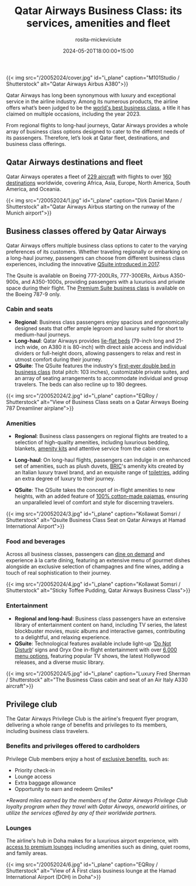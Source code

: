 ﻿---
title: "Qatar Airways Business Class: its services, amenities and fleet"
meta_title: "Qatar Airways Business Class: services, amenities and fleet"
description: "World's Best Business Class of Qatar Airways - from the spacious Qsuite to the latest in-flight technology, designer amenities and personalized service."
date: 2024-05-20T18:00:00+15:00
draft: false
thumb: "/20052024/cover.jpg"
thumb_alt: "Qatar Airways Airbus A380"
author: "rosita-mickeviciute"
is_article: true
tags:
- airlines
- guides
---

{{< img src="/20052024/cover.jpg" id="i_plane" caption="M101Studio / Shutterstock" alt="Qatar Airways Airbus A380">}}

Qatar Airways has long been synonymous with luxury and exceptional service in the airline industry. Among its numerous products, the airline offers what’s been judged to be the [world's best business class](https://www.qatarairways.com/en-au/offers/fly-the-worlds-best-business-class.html), a title it has claimed on multiple occasions, including the year 2023. 

From regional flights to long-haul journeys, Qatar Airways provides a whole array of business class options designed to cater to the different needs of its passengers. Therefore, let’s look at Qatar fleet, destinations, and business class offerings. 

## Qatar Airways destinations and fleet

Qatar Airways operates a fleet of [229 aircraft](https://www.qatarairways.com/en/fleet.html) with flights to over [160 destinations](https://www.qatarairways.com/press-releases/en-WW/230930-qatar-airways-selects-starlink-to-enhance-in-flight-experience-with-complimentary-high-speed-internet-connectivity#:~:text=Qatar%20Airways%20currently%20flies%20to,in%202021%20and%202022%20consecutively.) worldwide, covering Africa, Asia, Europe, North America, South America, and Oceania. 

{{< img src="/20052024/1.jpg" id="i_plane" caption="Dirk Daniel Mann / Shutterstock" alt="Qatar Airways Airbus starting on the runway of the Munich airport">}} 

## Business classes offered by Qatar Airways 

Qatar Airways offers multiple business class options to cater to the varying preferences of its customers. Whether traveling regionally or embarking on a long-haul journey, passengers can choose from different business class experiences, including the innovative [QSuite introduced in 2017](https://www.qatarairways.com/en-fi/press-releases/2017/June/qatar-airways-showcases-award-winning-qsuite-on-the-opening-day-.html).

The Qsuite is available on Boeing 777-200LRs, 777-300ERs, Airbus A350-900s, and A350-1000s, providing passengers with a luxurious and private space during their flight. The [Premium Suite](https://www.turningleftforless.com/qatar-airways-new-dreamliner-boeing-787-9-business-class-premium-suite-qsuite-review/)[ business class](https://www.turningleftforless.com/qatar-airways-new-dreamliner-boeing-787-9-business-class-premium-suite-qsuite-review/) is available on the Boeing 787-9 only.

### Cabin and seats

- **Regional**: Business class passengers enjoy spacious and ergonomically designed seats that offer ample legroom and luxury suited for short to medium-haul journeys.
- **Long-haul**: Qatar Airways provides [lie-flat beds](https://www.turningleftforless.com/a-guide-to-qatar-airways-business-class-seats/) (79-inch long and 21-inch wide, on A380 it is 80-inch) with direct aisle access and individual dividers or full-height doors, allowing passengers to relax and rest in utmost comfort during their journey.
- **QSuite**: The QSuite features the industry's [first-ever double bed in business class](https://www.priestmangoode.com/project/qatar-airways/#:~:text=The%20Qsuite%20was%20unveiled%20to,to%20have%20a%20double%20bed.) (total pitch: 103 inches), customizable private suites, and an array of seating arrangements to accommodate individual and group travelers. The beds can also recline up to 180 degrees. 

{{< img src="/20052024/2.jpg" id="i_plane" caption="EQRoy / Shutterstock" alt="View of Business Class seats on a Qatar Airways Boeing 787 Dreamliner airplane">}}

### Amenities

- **Regional**: Business class passengers on regional flights are treated to a selection of high-quality amenities, including luxurious bedding, blankets, [amenity kits](https://www.travelcodex.com/qatar-airways-business-class-amenity-kit/) and attentive service from the cabin crew.

- **Long-haul**: On long-haul flights, passengers can indulge in an enhanced set of amenities, such as plush duvets, [BRIC](https://www.brics.it/)'s amenity kits created by an Italian luxury travel brand, and an exquisite range of [toiletries](https://www.qatarairways.com/press-releases/en-WW/215174-qatar-airways-introduces-exclusive-amenity-kit-partnership-with-iconic-french-perfumer-diptyque), adding an extra degree of luxury to their journey.
- **QSuite**: The QSuite takes the concept of in-flight amenities to new heights, with an added feature of [100% cotton-made pajamas](https://www.qatarairways.com/en-nl/inspire/qr-business-class.html), ensuring an unparalleled level of comfort and style for discerning travelers.

{{< img src="/20052024/3.jpg" id="i_plane" caption="Kollawat Somsri / Shutterstock" alt="Qsuite Business Class Seat on Qatar Airways at Hamad International Airport">}}

### Food and beverages

Across all business classes, passengers can [dine on demand](https://www.qatarairways.com/en-nl/inspire/qr-business-class.html) and experience à la carte dining, featuring an extensive menu of gourmet dishes alongside an exclusive selection of champagnes and fine wines, adding a touch of real sophistication to their journey.

{{< img src="/20052024/4.jpg" id="i_plane" caption="Kollawat Somsri / Shutterstock" alt="Sticky Toffee Pudding, Qatar Airways Business Class">}}

### Entertainment

- **Regional and long-haul**: Business class passengers have an extensive library of entertainment content on hand, including TV series, the latest blockbuster movies, music albums and interactive games, contributing to a delightful, and relaxing experience.
- **QSuite**: Technological features available include light-up ‘[Do Not Disturb](https://thepointsguy.com/guide/ultimate-guide-to-qatar-qsuites/)‘ signs and Oryx One in-flight entertainment with over [6,000 menu options](https://www.qatarairways.com/en/ife-homepage.html), featuring popular TV shows, the latest Hollywood releases, and a diverse music library. 

{{< img src="/20052024/5.jpg" id="i_plane" caption="Luxury Fred Sherman / Shutterstock" alt="The Business Class cabin and seat of an Air Italy A330 aircraft">}}

## Privilege club 

The Qatar Airways Privilege Club is the airline's frequent flyer program, delivering a whole range of benefits and privileges to its members, including business class travelers.

### Benefits and privileges offered to cardholders

Privilege Club members enjoy a host of [exclusive benefits](https://www.qatarairways.com/en-qa/Privilege-Club/member_benefits.html), such as:

- Priority check-in
- Lounge access
- Extra baggage allowance
- Opportunity to earn and redeem Qmiles\*

*\*Reward miles earned by the members of the Qatar Airways Privilege Club loyalty program when they travel with Qatar Airways, oneworld airlines, or utilize the services offered by any of their worldwide partners.*

### Lounges

The airline's hub in Doha makes for a luxurious airport experience, with [access to premium lounges](https://www.qatarairways.com/en/lounges/worldwide.html) including amenities such as dining, quiet rooms, and family areas. 

{{< img src="/20052024/6.jpg" id="i_plane" caption="EQRoy / Shutterstock" alt="View of A First class business lounge at the Hamad International Airport (DOH) in Doha">}}





